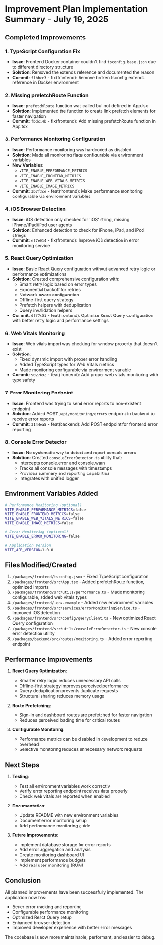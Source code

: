 # Improvement Plan Implementation Summary - July 19, 2025

## Completed Improvements

### 1. TypeScript Configuration Fix
- **Issue**: Frontend Docker container couldn't find `tsconfig.base.json` due to different directory structure
- **Solution**: Removed the extends reference and documented the reason
- **Commit**: `f1bbcc3` - fix(frontend): Remove broken tsconfig extends reference in Docker environment

### 2. Missing prefetchRoute Function
- **Issue**: `prefetchRoute` function was called but not defined in App.tsx
- **Solution**: Implemented the function to create link prefetch elements for faster navigation
- **Commit**: `fbdc14b` - fix(frontend): Add missing prefetchRoute function in App.tsx

### 3. Performance Monitoring Configuration
- **Issue**: Performance monitoring was hardcoded as disabled
- **Solution**: Made all monitoring flags configurable via environment variables
- **New Variables**:
  - `VITE_ENABLE_PERFORMANCE_METRICS`
  - `VITE_ENABLE_FRONTEND_METRICS`
  - `VITE_ENABLE_WEB_VITALS_METRICS`
  - `VITE_ENABLE_IMAGE_METRICS`
- **Commit**: `3b7f3ce` - feat(frontend): Make performance monitoring configurable via environment variables

### 4. iOS Browser Detection
- **Issue**: iOS detection only checked for 'iOS' string, missing iPhone/iPad/iPod user agents
- **Solution**: Enhanced detection to check for iPhone, iPad, and iPod strings
- **Commit**: `ef7e014` - fix(frontend): Improve iOS detection in error monitoring service

### 5. React Query Optimization
- **Issue**: Basic React Query configuration without advanced retry logic or performance optimizations
- **Solution**: Created comprehensive configuration with:
  - Smart retry logic based on error types
  - Exponential backoff for retries
  - Network-aware configuration
  - Offline-first query strategy
  - Prefetch helpers with deduplication
  - Query invalidation helpers
- **Commit**: `0ff7c51` - feat(frontend): Optimize React Query configuration with better retry logic and performance settings

### 6. Web Vitals Monitoring
- **Issue**: Web vitals import was checking for window property that doesn't exist
- **Solution**: 
  - Fixed dynamic import with proper error handling
  - Added TypeScript types for Web Vitals metrics
  - Made monitoring configurable via environment variable
- **Commit**: `9027b92` - feat(frontend): Add proper web vitals monitoring with type safety

### 7. Error Monitoring Endpoint
- **Issue**: Frontend was trying to send error reports to non-existent endpoint
- **Solution**: Added POST `/api/monitoring/errors` endpoint in backend to receive error reports
- **Commit**: `3144ea5` - feat(backend): Add POST endpoint for frontend error reporting

### 8. Console Error Detector
- **Issue**: No systematic way to detect and report console errors
- **Solution**: Created `consoleErrorDetector.ts` utility that:
  - Intercepts console.error and console.warn
  - Tracks all console messages with timestamps
  - Provides summary and reporting capabilities
  - Integrates with unified logger

## Environment Variables Added

```bash
# Performance Monitoring (optional)
VITE_ENABLE_PERFORMANCE_METRICS=false
VITE_ENABLE_FRONTEND_METRICS=false
VITE_ENABLE_WEB_VITALS_METRICS=false
VITE_ENABLE_IMAGE_METRICS=false

# Error Monitoring (optional)
VITE_ENABLE_ERROR_MONITORING=false

# Application Version
VITE_APP_VERSION=1.0.0
```

## Files Modified/Created

1. `/packages/frontend/tsconfig.json` - Fixed TypeScript configuration
2. `/packages/frontend/src/App.tsx` - Added prefetchRoute function, optimized imports
3. `/packages/frontend/src/utils/performance.ts` - Made monitoring configurable, added web vitals types
4. `/packages/frontend/.env.example` - Added new environment variables
5. `/packages/frontend/src/services/errorMonitoringService.ts` - Improved iOS detection
6. `/packages/frontend/src/config/queryClient.ts` - New optimized React Query configuration
7. `/packages/frontend/src/utils/consoleErrorDetector.ts` - New console error detection utility
8. `/packages/backend/src/routes/monitoring.ts` - Added error reporting endpoint

## Performance Improvements

1. **React Query Optimization**:
   - Smarter retry logic reduces unnecessary API calls
   - Offline-first strategy improves perceived performance
   - Query deduplication prevents duplicate requests
   - Structural sharing reduces memory usage

2. **Route Prefetching**:
   - Sign-in and dashboard routes are prefetched for faster navigation
   - Reduces perceived loading time for critical routes

3. **Configurable Monitoring**:
   - Performance metrics can be disabled in development to reduce overhead
   - Selective monitoring reduces unnecessary network requests

## Next Steps

1. **Testing**: 
   - Test all environment variables work correctly
   - Verify error reporting endpoint receives data properly
   - Check web vitals are reported when enabled

2. **Documentation**:
   - Update README with new environment variables
   - Document error monitoring setup
   - Add performance monitoring guide

3. **Future Improvements**:
   - Implement database storage for error reports
   - Add error aggregation and analysis
   - Create monitoring dashboard UI
   - Implement performance budgets
   - Add real user monitoring (RUM)

## Conclusion

All planned improvements have been successfully implemented. The application now has:
- Better error tracking and reporting
- Configurable performance monitoring
- Optimized React Query setup
- Enhanced browser detection
- Improved developer experience with better error messages

The codebase is now more maintainable, performant, and easier to debug.
